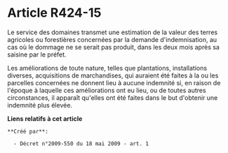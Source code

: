 # Article R424-15

Le service des domaines transmet une estimation de la valeur des terres agricoles ou forestières concernées par la demande
d'indemnisation, au cas où le dommage ne se serait pas produit, dans les deux mois après sa saisine par le préfet. 

Les améliorations de toute nature, telles que plantations, installations diverses, acquisitions de marchandises, qui auraient
été faites à la ou les parcelles concernées ne donnent lieu à aucune indemnité si, en raison de l'époque à laquelle ces
améliorations ont eu lieu, ou de toutes autres circonstances, il apparaît qu'elles ont été faites dans le but d'obtenir une
indemnité plus élevée.

**Liens relatifs à cet article**

	**Créé par**:

	  - Décret n°2009-550 du 18 mai 2009 - art. 1
